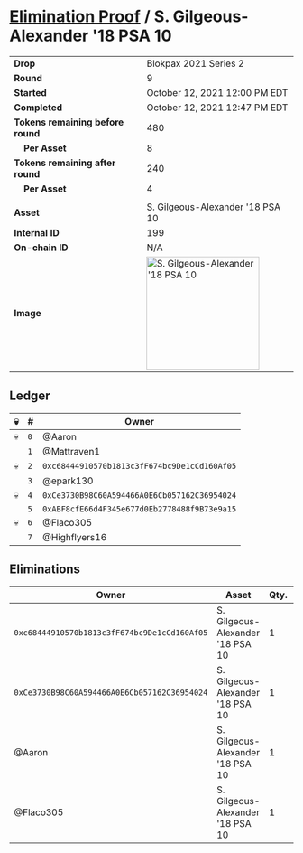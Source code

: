 # [Elimination Proof](./readme.md) / S. Gilgeous-Alexander &#039;18 PSA 10

|||
|---|---|
| **Drop** | Blokpax 2021 Series 2 |
| **Round** | 9 |
| **Started** | October 12, 2021 12:00 PM EDT |
| **Completed** | October 12, 2021 12:47 PM EDT |
| **Tokens remaining before round** | 480 |
| **&nbsp;&nbsp;&nbsp;&nbsp;Per Asset** | 8 |
| **Tokens remaining after round** | 240 |
| **&nbsp;&nbsp;&nbsp;&nbsp;Per Asset** | 4 |
| | |
| **Asset** | S. Gilgeous-Alexander &#039;18 PSA 10 |
| **Internal ID** | 199 |
| **On-chain ID** | N/A |
| **Image** | <img src="https://tcdn.blokpax.com/9484ebfa-63aa-4144-acfc-5458fee1a76b/1bde6e386f3487d5e431ce61c7ea6c777c35800a90a1d1e8f9ee33a131ac5be3.jpg" height="200" alt="S. Gilgeous-Alexander &#039;18 PSA 10" /> |

## Ledger

| 💀 | # | Owner |
| --- | --- | --- |
| 💀 | `0` | @Aaron |
|  | `1` | @Mattraven1 |
| 💀 | `2` | `0xc68444910570b1813c3fF674bc9De1cCd160Af05` |
|  | `3` | @epark130 |
| 💀 | `4` | `0xCe3730B98C60A594466A0E6Cb057162C36954024` |
|  | `5` | `0xABF8cfE66d4F345e677d0Eb2778488f9B73e9a15` |
| 💀 | `6` | @Flaco305 |
|  | `7` | @Highflyers16 |


## Eliminations

| Owner | Asset | Qty. | Transaction |
| --- | --- | --- | --- |
| `0xc68444910570b1813c3fF674bc9De1cCd160Af05` | S. Gilgeous-Alexander '18 PSA 10 | 1 | [Polygonscan](https://polygonscan.com/tx/0x6e618b052cc51d560c295fb779e74c2b0ebf40ef474069d1b27f603ca9990807) |
| `0xCe3730B98C60A594466A0E6Cb057162C36954024` | S. Gilgeous-Alexander '18 PSA 10 | 1 | [Polygonscan](https://polygonscan.com/tx/0x4248c64ec4f1cc8ba68aba4fd651eabddf94c514e2ed517476fe7f2fd4daee67) |
| @Aaron | S. Gilgeous-Alexander '18 PSA 10 | 1 | [Polygonscan](https://polygonscan.com/tx/0xed6dc30e0c7f66cc3383a7865d7956875f6672703e9f5d996b85f46e52e0b629) |
| @Flaco305 | S. Gilgeous-Alexander '18 PSA 10 | 1 | [Polygonscan](https://polygonscan.com/tx/0x1f11fd67344197ceb35efc47fe56d233e61129d90e17dae7ea87f16c1c289094) |
